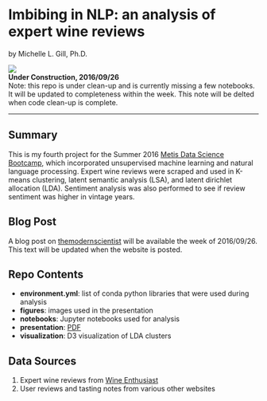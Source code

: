 # Imbibing in NLP: an analysis of expert wine reviews

by Michelle L. Gill, Ph.D.  

![](http://www.sharonkgilbert.com/wp-content/uploads/2015/12/Under-construction-1-150x150.png)  
**Under Construction, 2016/09/26**  
Note: this repo is under clean-up and is currently missing a few notebooks. It will be updated to completeness within the week. This note will be delted when code clean-up is complete.

---------------------------- 

## Summary

This is my fourth project for the Summer 2016 [Metis Data Science Bootcamp](http://thisismetis.com), which incorporated unsupervised machine learning and natural language processing. Expert wine reviews were scraped and used in K-means clustering, latent semantic analysis (LSA), and latent dirichlet allocation (LDA). Sentiment analysis was also performed to see if review sentiment was higher in vintage years.

## Blog Post

A blog post on [themodernscientist](http://themodernscientist.com) will be available the week of 2016/09/26. This text will be updated when the website is posted.

## Repo Contents

* **environment.yml**: list of conda python libraries that were used during analysis
* **figures**: images used in the presentation
* **notebooks**: Jupyter notebooks used for analysis
* **presentation**: [PDF](https://github.com/mlgill/wine_nlp/blob/master/presentation/Imbibing_in_NLP_MLGill.pdf) 
* **visualization**: D3 visualization of LDA clusters

## Data Sources

1. Expert wine reviews from [Wine Enthusiast](http://wineenthusiast.com)
2. User reviews and tasting notes from various other websites
